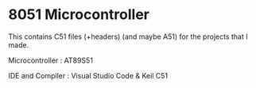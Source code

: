 # 8051 Microcontroller

This contains C51 files (+headers) (and maybe A51) for the projects that I made.

Microcontroller   : AT89S51

IDE and Compiler  : Visual Studio Code & Keil C51
